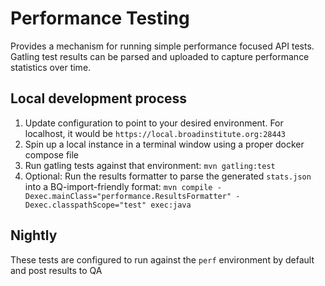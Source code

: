 # Performance Testing

Provides a mechanism for running simple performance focused API tests. 
Gatling test results can be parsed and uploaded to capture performance
statistics over time.

## Local development process

1. Update configuration to point to your desired environment. For localhost, it would be `https://local.broadinstitute.org:28443` 
2. Spin up a local instance in a terminal window using a proper docker compose file
3. Run gatling tests against that environment: `mvn gatling:test`
4. Optional: Run the results formatter to parse the generated `stats.json` into a BQ-import-friendly format: `mvn compile -Dexec.mainClass="performance.ResultsFormatter" -Dexec.classpathScope="test" exec:java`

## Nightly
These tests are configured to run against the `perf` environment by default and post results to QA